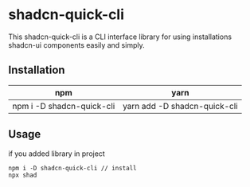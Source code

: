 # shadcn-quick-cli

This shadcn-quick-cli is a CLI interface library for using installations shadcn-ui components easily and simply.

## Installation

| npm                       | yarn                         |
| ------------------------- | ---------------------------- |
| npm i -D shadcn-quick-cli | yarn add -D shadcn-quick-cli |

## Usage

if you added library in project

```
npm i -D shadcn-quick-cli // install
npx shad
```
